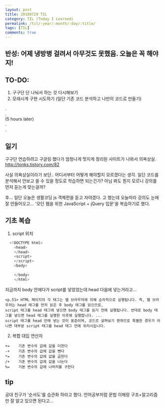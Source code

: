 ```yaml
---
layout: post
title: 20180729 TIL
category: TIL (Today I Learned)
permalink: /til/:year/:month/:day/:title/
tags: [TIL]
comments: true
---
```


## 반성: 어제 냉방병 걸려서 아무것도 못했음. 오늘은 꼭 해야지! 

## TO-DO: 
1. 구구단 단 나눠서 하는 것 다시해보기
2. 모래시계 구현 시도하기 (일단 기존 코드 분석하고 나만의 코드로 만들기) 

<p>
. <br>
. <br>
(5 hours later) <br>
. <br>
. <br>
<p>

## 일기
구구단 연습하려고 구글링 했다가 엄청나게 멋지게 정리된 사이트가 나와서 의욕상실.
http://tonks.tistory.com/82

사실 의욕상실이라기 보단.. 어디서부터 어떻게 해야할지 모르겠다는 생각. 
일단 코드를 분석해서 안보고 쓸 수 있을 정도로 학습하면 되는건가?
아님 봐도 뭔지 모르니 강의를 먼저 듣는게 맞는걸까?

후... 
일단 오늘은 생활코딩 js 객체편을 듣고 자야겠다. 고 했는데 오늘따라 강의도 눈에 잘 안들어오고... '모던 웹을 위한 JavaScript + jQuery 입문'을 복습하기로 했다.


## 기초 복습

1. script 위치

```javascript
  <!DOCTYPE html>
    <head>
    </head>
    <script>
    </script>
    <body>
    
    </body>
    </html>
```

 지금까지 body 안에다가 script를 넣었었는데 head 다음에 넣는거라고...
 
```text
<p.51> HTML 페이지의 각 태그는 웹 브라우저에 의해 순차적으로 실행됩니다. 즉, 웹 브라우저는 head 태그를 먼저 읽은 후 body 태그를 읽으므로, 
script 태그를 head 태그에 넣으면 body 태그를 읽기 전에 실행됩니다. 반대로 body 태그를 넣으면 head 태그를 실행한 이후에 실행합니다. ... 
script 태그를 head 안에 넣는 것이 표준이며, 코드르 살펴보기 편하므로 특별한 경우가 아니면 대부분 script 태그를 head 태그 안에 위치시킵니다. 
```


2. 복합 대입 연산자

```text
+=    기존 변수의 값에 값을 더한다
-+    기존 변수의 값에 값을 뺀다
*=    기존 변수의 값에 값을 곱한다
/+    기존 변수의 값에 값을 나눈다
%=    기본 변수의 값에 나머지를 구한다
```



## tip
공대 친구가 '순서도'를 습관화 하라고 했다. 
언어공부처럼 문법 이해랑 구조+알고리즘만 잘 알고 있으면 된다고... 
